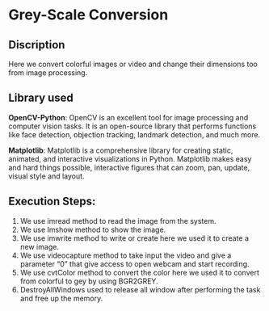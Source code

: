 # Grey-Scale Conversion

## Discription
Here we convert colorful images or video and change their dimensions too from image processing.
##  Library used

**OpenCV-Python**: OpenCV is an excellent tool for image processing and computer vision tasks. It is an open-source library that performs functions like face detection, objection tracking, landmark detection, and much more.


**Matplotlib**: Matplotlib is a comprehensive library for creating static, animated, and interactive visualizations in Python. Matplotlib makes easy and hard things possible, interactive figures that can zoom, pan, update, visual style and layout.

## Execution Steps:

1.	We use imread method to read the image from the system.
2.	We use Imshow method to show the image.
3.	We use imwrite method to write or create here we used it to create  a new image.
4.	We use videocapture method to take input the video and give a parameter “0” that give access to open webcam and start recording.
5.	We use cvtColor method to convert the color here we used it to convert from colorful to gey by using BGR2GREY.
6.	DestroyAllWindows used to release all window after performing  the task and free up the memory.

